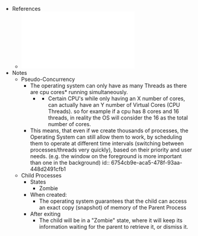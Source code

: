 - References
	- ![Programacao com Processos e Tarefas 2024-25.pdf](../assets/Programacao_com_Processos_e_Tarefas_2024-25_1733609965851_0.pdf)
- Notes
	- Pseudo-Concurrency
		- The operating system can only have as many Threads as there are cpu cores* running simultaneously.
			- * Certain CPU's while only having an X number of cores, can actually have an Y number of Virtual Cores (CPU Threads). so for example if a cpu has 8 cores and 16 threads, in reality the OS will consider the 16 as the total number of cores.
		- This means, that even if we create thousands of processes, the Operating System can still allow them to work, by scheduling them to operate at different time intervals (switching between processes/threads very quickly), based on their priority and user needs. (e.g. the window on the foreground is more important than one in the background)
		  id:: 6754cb9e-aca5-478f-93aa-448d2491cfb1
	- Child Processes
		- States
			- Zombie
		- When created:
			- The operating system guarantees that the child can access an exact copy (snapshot) of memory of the Parent Process
		- After exiting
			- The child will be in a "Zombie" state, where it will keep its information waiting for the parent to retrieve it, or dismiss it.
